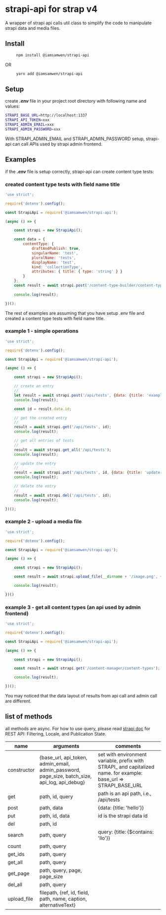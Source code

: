 # strapi-api for strap v4

A wrapper of strapi api calls util class to simplify the code to manipulate strapi data and media files. 

## Install
```bash
     npm install @iamsamwen/strapi-api
```
OR
```bash
     yarn add @iamsamwen/strapi-api
```

## Setup 

create ***.env*** file in your project root directory with following name and values:

```bash
STRAPI_BASE_URL=http://localhost:1337
STRAPI_API_TOKEN=xxx
STRAPI_ADMIN_EMAIL=xxx
STRAPI_ADMIN_PASSWORD=xxx
```

With STRAPI_ADMIN_EMAIL and STRAPI_ADMIN_PASSWORD setup, strapi-api can call APIs used by strapi admin frontend.

## Examples

if the ***.env*** file is setup correctly, strapi-api can create content type tests:

### created content type tests with field name title

```js
'use strict';

require('dotenv').config();

const StrapiApi = require('@iamsamwen/strapi-api');

(async () => {

    const strapi = new StrapiApi();

    const data = {
        contentType: {
            draftAndPublish: true,
            singularName: 'test',
            pluralName: 'tests',
            displayName: 'test',
            kind: 'collectionType',
            attributes: { title: { type: 'string' } }
        }
    };
    const result = await strapi.post('/content-type-builder/content-types', data);
    
    console.log(result);

})();
```

The rest of examples are assuming that you have setup .env file and created a content type tests with field name title.

### example 1 - simple operations

```js
'use strict';

require('dotenv').config();

const StrapiApi = require('@iamsamwen/strapi-api');

(async () => {

    const strapi = new StrapiApi();

    // create an entry
    //
    let result = await strapi.post('/api/tests', {data: {title: 'example'}});
    console.log(result);

    const id = result.data.id;

    // get the created entry
    //
    result = await strapi.get('/api/tests', id);
    console.log(result);

    // get all entries of tests
    //
    result = await strapi.get_all('/api/tests');
    console.log(result);

    // update the entry
    //
    result = await strapi.put('/api/tests', id, {data: {title: 'update example'}});
    console.log(result);

    // delete the entry
    //
    result = await strapi.del('/api/tests', id);
    console.log(result);

})();

```

### example 2 - upload a media file

```js
'use strict';

require('dotenv').config();

const StrapiApi = require('@iamsamwen/strapi-api');

(async () => {

    const strapi = new StrapiApi();

    const result = await strapi.upload_file(__dirname + '/image.png', {path: 't-shirts', name: 'color blue', caption: 't-shirts', alternativeText: 'color blue'});

    console.log(result);

})()

```


### example 3 - get all content types (an api used by admin frontend)

```js
'use strict';

require('dotenv').config();

const StrapiApi = require('@iamsamwen/strapi-api');

(async () => {

    const strapi = new StrapiApi();

    const result = await strapi.get('/content-manager/content-types');

    console.log(result);

})();

```

You may noticed that the data layout of results from api call and admin call are different.

## list of methods

all methods are async. For how to use query, please read <a href="https://docs.strapi.io/developer-docs/latest/developer-resources/database-apis-reference/rest/filtering-locale-publication.html#filtering">strapi doc</a> for REST API: Filtering, Locale, and Publication State.


| name           | arguments   | comments |
| -------------- | ------------------------------------------------------------ |------------------------------------------------------------|
| constructor| {base_url, api_token, admin_email, admin_password, page_size, batch_size, api_log, api_debug} | set with environment variable, prefix with STRAPI_ and capitalized name. for example: base_url => STRAPI_BASE_URL |
|get|path, id, query| path is an api path, i.e., /api/tests|
|post|path, data|{data: {title: 'hello'}}|
|put|path, id, data|id is the strapi data id|
|del|path, id||
|search|path, query|query: {title: {$contains: 'llo'}}|
|count|path, query||
|get_ids|path, query||
|get_all|path, query||
|get_page|path, query, page, page_size||
|del_all|path, query||
|upload_file|filepath, {ref, id, field, path, name, caption, alternativeText}|
